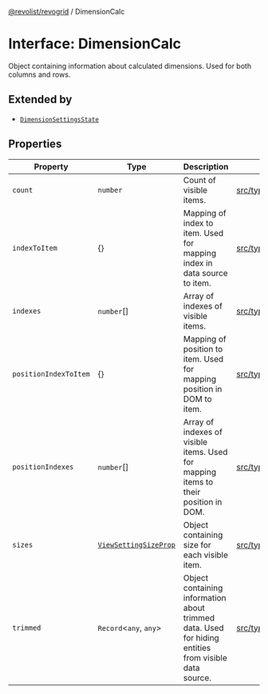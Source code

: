 [@revolist/revogrid](README.md) / DimensionCalc

# Interface: DimensionCalc

Object containing information about calculated dimensions.
Used for both columns and rows.

## Extended by

- [`DimensionSettingsState`](Interface.DimensionSettingsState.md)

## Properties

| Property | Type | Description | Defined in |
| ------ | ------ | ------ | ------ |
| `count` | `number` | Count of visible items. | [src/types/interfaces.ts:578](https://github.com/revolist/revogrid/blob/703fa47ec13d35676d07f3192b2741384647a863/src/types/interfaces.ts#L578) |
| `indexToItem` | \{\} | Mapping of index to item. Used for mapping index in data source to item. | [src/types/interfaces.ts:601](https://github.com/revolist/revogrid/blob/703fa47ec13d35676d07f3192b2741384647a863/src/types/interfaces.ts#L601) |
| `indexes` | `number`[] | Array of indexes of visible items. | [src/types/interfaces.ts:573](https://github.com/revolist/revogrid/blob/703fa47ec13d35676d07f3192b2741384647a863/src/types/interfaces.ts#L573) |
| `positionIndexToItem` | \{\} | Mapping of position to item. Used for mapping position in DOM to item. | [src/types/interfaces.ts:590](https://github.com/revolist/revogrid/blob/703fa47ec13d35676d07f3192b2741384647a863/src/types/interfaces.ts#L590) |
| `positionIndexes` | `number`[] | Array of indexes of visible items. Used for mapping items to their position in DOM. | [src/types/interfaces.ts:584](https://github.com/revolist/revogrid/blob/703fa47ec13d35676d07f3192b2741384647a863/src/types/interfaces.ts#L584) |
| `sizes` | [`ViewSettingSizeProp`](TypeAlias.ViewSettingSizeProp.md) | Object containing size for each visible item. | [src/types/interfaces.ts:617](https://github.com/revolist/revogrid/blob/703fa47ec13d35676d07f3192b2741384647a863/src/types/interfaces.ts#L617) |
| `trimmed` | `Record`\<`any`, `any`\> | Object containing information about trimmed data. Used for hiding entities from visible data source. | [src/types/interfaces.ts:612](https://github.com/revolist/revogrid/blob/703fa47ec13d35676d07f3192b2741384647a863/src/types/interfaces.ts#L612) |
